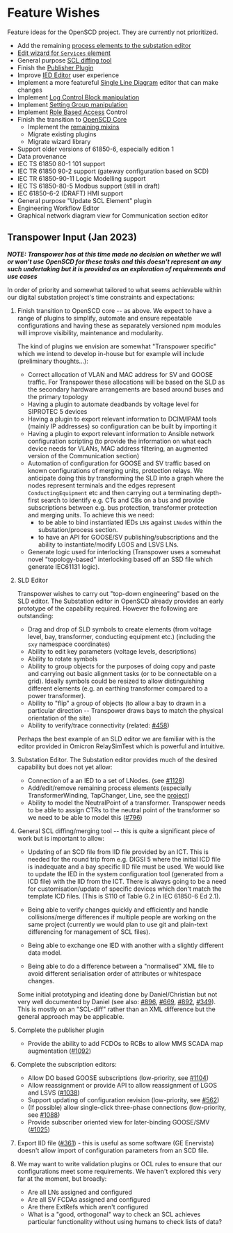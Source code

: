 # Feature Wishes

Feature ideas for the OpenSCD project. They are currently not prioritized.

- Add the remaining [process elements to the substation editor](https://github.com/openscd/open-scd/projects/1)
- [Edit wizard for `Services` element](https://github.com/openscd/open-scd/projects/17)
- General purpose [SCL diffing tool](https://github.com/openscd/open-scd/projects/16)
- Finish the [Publisher Plugin](https://github.com/openscd/open-scd/projects/14)
- Improve [IED Editor](https://github.com/openscd/open-scd/projects/11) user experience
- Implement a more featureful [Single Line Diagram](https://github.com/openscd/open-scd/projects/7) editor that can make changes
- Implement [Log Control Block manipulation](https://github.com/openscd/open-scd/issues/148)
- Implement [Setting Group manipulation](https://github.com/openscd/open-scd/issues/149)
- Implement [Role Based Access](https://github.com/openscd/open-scd/issues/167) Control
- Finish the transition to [OpenSCD Core](https://github.com/openscd/open-scd-core/)
  - Implement the [remaining mixins](https://github.com/openscd/open-scd-core/projects?type=classic)
  - Migrate existing plugins
  - Migrate wizard library
- Support older versions of 61850-6, especially edition 1
- Data provenance
- IEC TS 61850 80-1 101 support
- IEC TR 61850 90-2 support (gateway configuration based on SCD)
- IEC TR 61850-90-11 Logic Modelling support
- IEC TS 61850-80-5 Modbus support (still in draft)
- IEC 61850-6-2 (DRAFT) HMI support
- General purpose "Update SCL Element" plugin
- Engineering Workflow Editor
- Graphical network diagram view for Communication section editor

## Transpower Input (Jan 2023)

**_NOTE: Transpower has at this time made no decision on whether we will or won't use OpenSCD for these tasks and this doesn't represent an any such undertaking but it is provided as an exploration of requirements and use cases_**

In order of priority and somewhat tailored to what seems achievable within our digital substation project's time constraints and expectations:

1. Finish transition to OpenSCD core -- as above. We expect to have a range of plugins to simplify, automate and ensure repeatable configurations and having these as separately versioned npm modules will improve visibility, maintenance and modularity.

   The kind of plugins we envision are somewhat "Transpower specific" which we intend to develop in-house but for example will include (preliminary thoughts...):

   - Correct allocation of VLAN and MAC address for SV and GOOSE traffic. For Transpower these allocations will be based on the SLD as the secondary hardware arrangements are based around buses and the primary topology
   - Having a plugin to automate deadbands by voltage level for SIPROTEC 5 devices
   - Having a plugin to export relevant information to DCIM/IPAM tools (mainly IP addresses) so configuration can be built by importing it
   - Having a plugin to export relevant information to Ansible network configuration scripting (to provide the information on what each device needs for VLANs, MAC address filtering, an augmented version of the Communication section)
   - Automation of configuration for GOOSE and SV traffic based on known configurations of merging units, protection relays. We anticipate doing this by transforming the SLD into a graph where the nodes represent terminals and the edges represent `ConductingEquipment` etc and then carrying out a terminating depth-first search to identify e.g. CTs and CBs on a bus and provide subscriptions between e.g. bus protection, transformer protection and merging units. To achieve this we need:
     - to be able to bind instantiated IEDs `LN`s against `LNode`s within the substation/process section.
     - to have an API for GOOSE/SV publishing/subscriptions and the ability to instantiate/modify LGOS and LSVS LNs.
   - Generate logic used for interlocking (Transpower uses a somewhat novel "topology-based" interlocking based off an SSD file which generate IEC61131 logic).

1. SLD Editor

   Transpower wishes to carry out "top-down engineering" based on the SLD editor. The Substation editor in OpenSCD already provides an early prototype of the capability required.
   However the following are outstanding:
     - Drag and drop of SLD symbols to create elements (from voltage level, bay, transformer, conducting equipment etc.) (including the `sxy` namespace coordinates)
     - Ability to edit key parameters (voltage levels, descriptions)
     - Ability to rotate symbols
     - Ability to group objects for the purposes of doing copy and paste and carrying out basic alignment tasks (or to be connectable on a grid). Ideally symbols could be resized to allow distinguishing different elements (e.g. an earthing transformer compared to a power transformer).
     - Ability to "flip" a group of objects (to allow a bay to drawn in a particular direction -- Transpower draws bays to match the physical orientation of the site)
     - Ability to verify/trace connectivity (related: [#458](https://github.com/openscd/open-scd/issues/458))
     
   Perhaps the best example of an SLD editor we are familiar with is the editor provided in Omicron RelaySimTest which is powerful and intuitive.  

1. Substation Editor. The Substation editor provides much of the desired capability but does not yet allow:

   - Connection of a an IED to a set of LNodes. (see [#1128](https://github.com/openscd/open-scd/issues/1128))
   - Add/edit/remove remaining process elements (especially TransformerWinding, TapChanger, Line, see the [project](https://github.com/openscd/open-scd/projects/1))  
   - Ability to model the NeutralPoint of a transformer. Transpower needs to be able to assign CTRs to the neutral point of the transformer so we need to be able to model this ([#796](https://github.com/openscd/open-scd/issues/796))
   

1. General SCL diffing/merging tool -- this is quite a significant piece of work but is important to allow:

   - Updating of an SCD file from IID file provided by an ICT. This is needed for the round trip from e.g. DIGSI 5 where the initial ICD file is inadequate and a bay specific IID file must be used. We would like to update the IED in the system configuration tool (generated from a ICD file) with the IID from the ICT. There is always going to be a need for customisation/update of specific devices which don't match the template ICD files. (This is S110 of Table G.2 in IEC 61850-6 Ed 2.1).

   - Being able to verify changes quickly and efficiently and handle collisions/merge differences if multiple people are working on the same project (currently we would plan to use git and plain-text differencing for management of SCL files).

   - Being able to exchange one IED with another with a slightly different data model.
   
   - Being able to do a difference between a "normalised" XML file to avoid different serialisation order of attributes or whitespace changes.

   Some initial prototyping and ideating done by Daniel/Christian but not very well documented by Daniel (see also: [#896](https://github.com/openscd/open-scd/issues/896), [#669](https://github.com/openscd/open-scd/issues/669), [#892](https://github.com/openscd/open-scd/issues/892), [#349](https://github.com/openscd/open-scd/issues/349)). This is mostly on an "SCL-diff" rather than an XML difference but the general approach may be applicable.

1. Complete the publisher plugin 

   - Provide the ability to add FCDOs to RCBs to allow MMS SCADA map augmentation ([#1092](https://github.com/openscd/open-scd/issues/1092))

1. Complete the subscription editors:

   - Allow DO based GOOSE subscriptions (low-priority, see [#1104](https://github.com/openscd/open-scd/issues/1104))
   - Allow reassignment or provide API to allow reassignment of LGOS and LSVS ([#1038](https://github.com/openscd/open-scd/issues/1038))
   - Support updating of configuration revision (low-priority, see [#562](https://github.com/openscd/open-scd/issues/562))
   - (If possible) allow single-click three-phase connections (low-priority, see [#1088](https://github.com/openscd/open-scd/issues/1088))
   - Provide subscriber oriented view for later-binding GOOSE/SMV ([#1025](https://github.com/openscd/open-scd/issues/1025))   

1. Export IID file ([#361](https://github.com/openscd/open-scd/issues/361)) - this is useful as some software (GE Enervista) doesn't allow import of configuration parameters from an SCD file.

1. We may want to write validation plugins or OCL rules to ensure that our configurations meet some requirements. We haven't explored this very far at the moment, but broadly:

   - Are all LNs assigned and configured
   - Are all SV FCDAs assigned and configured
   - Are there ExtRefs which aren't configured
   - What is a "good, orthogonal" way to check an SCL achieves particular functionality without using humans to check lists of data?
